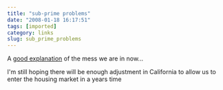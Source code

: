 ```yaml
---
title: "sub-prime problems"
date: "2008-01-18 16:17:51"
tags: [imported]
category: links
slug: sub_prime_problems
---
```

	
A <a href="http://news.bbc.co.uk/2/hi/business/7073131.stm?src=rss">good explanation</a> of the mess we are in now...

I'm still hoping there will be enough adjustment in California to allow us to enter the housing market in a years time
